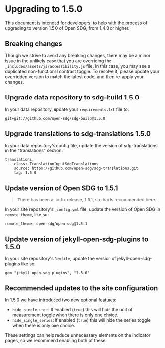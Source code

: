 <h1>Upgrading to 1.5.0</h1>

This document is intended for developers, to help with the process of upgrading to version 1.5.0 of Open SDG, from 1.4.0 or higher.

## Breaking changes

Though we strive to avoid any breaking changes, there may be a minor issue in the unlikely case that you are overriding the `_includes/assets/js/accessibility.js` file. In this case, you may see a duplicated non-functional contrast toggle. To resolve it, please update your overridden version to match the latest code, and then re-apply your changes.

## Upgrade data repository to sdg-build 1.5.0

In your data repository, update your `requirements.txt` file to:

```
git+git://github.com/open-sdg/sdg-build@1.5.0
```

## Upgrade translations to sdg-translations 1.5.0

In your data repository's config file, update the version of sdg-translations in the "translations" section:

```
translations:
  - class: TranslationInputSdgTranslations
    source: https://github.com/open-sdg/sdg-translations.git
    tag: 1.5.0
```

## Update version of Open SDG to 1.5.1

> There has been a hotfix release, 1.5.1, so that is recommended here.

In your site repository's `_config.yml` file, update the version of Open SDG in `remote_theme`, like so:

```
remote_theme: open-sdg/open-sdg@1.5.1
```

## Update version of jekyll-open-sdg-plugins to 1.5.0

In your site repository's `Gemfile`, update the version of jekyll-open-sdg-plugins like so:

```
gem "jekyll-open-sdg-plugins", "1.5.0"
```

## Recommended updates to the site configuration

In 1.5.0 we have introduced two new optional features:

* `hide_single_unit`: If enabled (`true`) this will hide the unit of measurement toggle when there is only one choice.
* `hide_single_series`: If enabled (`true`) this will hide the series toggle when there is only one choice.

These settings can help reduce unnecessary elements on the indicator pages, so we recommend enabling both of these.
